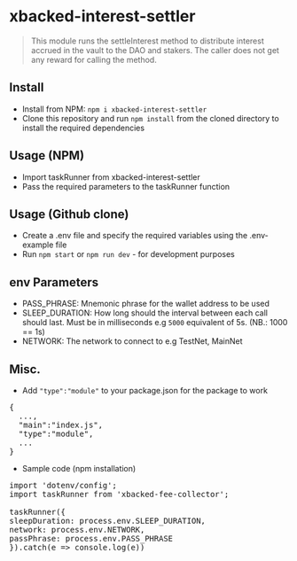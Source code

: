 # xbacked-interest-settler

> This module runs the settleInterest method to distribute interest accrued in the
> vault to the DAO and stakers. The caller does not get any reward for calling
> the method.

## Install

- Install from NPM: `npm i xbacked-interest-settler`
- Clone this repository and run `npm install` from the cloned directory to
  install the required dependencies

## Usage (NPM)

- Import taskRunner from xbacked-interest-settler
- Pass the required parameters to the taskRunner function

## Usage (Github clone)

- Create a .env file and specify the required variables using the .env-example
  file
- Run `npm start` or `npm run dev` - for development purposes

## env Parameters

- PASS_PHRASE: Mnemonic phrase for the wallet address to be used
- SLEEP_DURATION: How long should the interval between each call should last.
  Must be in milliseconds e.g `5000` equivalent of 5s. (NB.: 1000 == 1s)
- NETWORK: The network to connect to e.g TestNet, MainNet

## Misc.

- Add `"type":"module"` to your package.json for the package to work

<pre>
{
  ..., 
  "main":"index.js", 
  "type":"module",
  ...
}
</pre>

- Sample code (npm installation)
<pre>
import 'dotenv/config';
import taskRunner from 'xbacked-fee-collector';

taskRunner({
sleepDuration: process.env.SLEEP_DURATION,
network: process.env.NETWORK,
passPhrase: process.env.PASS_PHRASE
}).catch(e => console.log(e))

</pre>
